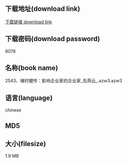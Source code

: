 ## 下载地址(download link)
[下载链接 download link](https://tutu365.netlify.app/?s=2543%E3%80%81%E8%A4%9A%E6%97%B6%E5%81%A5%E4%BC%A0%EF%BC%9A%E5%BD%B1%E5%93%8D%E4%BC%81%E4%B8%9A%E5%AE%B6%E7%9A%84%E4%BC%81%E4%B8%9A%E5%AE%B6_%E5%85%88%E7%87%95%E4%BA%91_.azw3)

## 下载密码(download password)
8078

## 名称(book name)
2543、褚时健传：影响企业家的企业家_先燕云_.azw3.azw3

## 语言(language)
chinese

## MD5


## 大小(filesize)
1.9 MB
